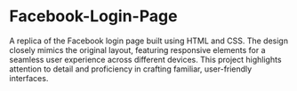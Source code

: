 # Facebook-Login-Page
 A replica of the Facebook login page built using HTML and CSS. The design closely mimics the original layout, featuring responsive elements for a seamless user experience across different devices. This project highlights attention to detail and proficiency in crafting familiar, user-friendly interfaces.
